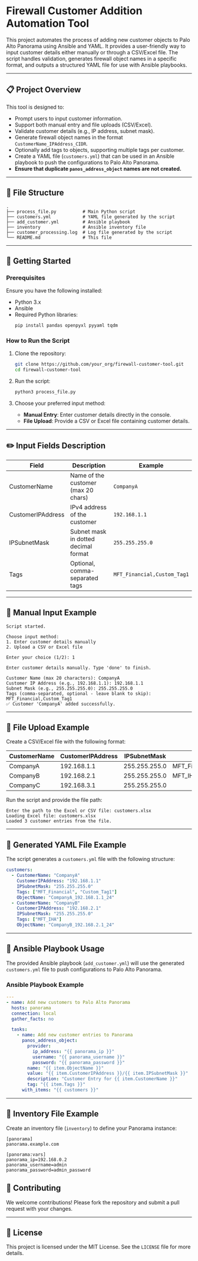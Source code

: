 # Firewall Customer Addition Automation Tool

This project automates the process of adding new customer objects to Palo Alto Panorama using Ansible and YAML. It provides a user-friendly way to input customer details either manually or through a CSV/Excel file. The script handles validation, generates firewall object names in a specific format, and outputs a structured YAML file for use with Ansible playbooks.

---

## 📋 **Project Overview**
This tool is designed to:
- Prompt users to input customer information.
- Support both manual entry and file uploads (CSV/Excel).
- Validate customer details (e.g., IP address, subnet mask).
- Generate firewall object names in the format `CustomerName_IPAddress_CIDR`.
- Optionally add tags to objects, supporting multiple tags per customer.
- Create a YAML file (`customers.yml`) that can be used in an Ansible playbook to push the configurations to Palo Alto Panorama.
- **Ensure that duplicate `panos_address_object` names are not created.**

---

## 📂 **File Structure**
```
.
├── process_file.py          # Main Python script
├── customers.yml            # YAML file generated by the script
├── add_customer.yml         # Ansible playbook
├── inventory                # Ansible inventory file
├── customer_processing.log  # Log file generated by the script
└── README.md                # This file
```

---

## 🚀 **Getting Started**

### **Prerequisites**
Ensure you have the following installed:
- Python 3.x
- Ansible
- Required Python libraries:
  ```bash
  pip install pandas openpyxl pyyaml tqdm
  ```

### **How to Run the Script**
1. Clone the repository:
   ```bash
   git clone https://github.com/your_org/firewall-customer-tool.git
   cd firewall-customer-tool
   ```
2. Run the script:
   ```bash
   python3 process_file.py
   ```

3. Choose your preferred input method:
   - **Manual Entry**: Enter customer details directly in the console.
   - **File Upload**: Provide a CSV or Excel file containing customer details.

---

## ✏️ **Input Fields Description**

| Field          | Description                         | Example            |
|----------------|-------------------------------------|--------------------|
| CustomerName   | Name of the customer (max 20 chars) | `CompanyA`         |
| CustomerIPAddress | IPv4 address of the customer      | `192.168.1.1`      |
| IPSubnetMask   | Subnet mask in dotted decimal format | `255.255.255.0`    |
| Tags           | Optional, comma-separated tags       | `MFT_Financial,Custom_Tag1` |

---

## 🔧 **Manual Input Example**
```
Script started.

Choose input method:
1. Enter customer details manually
2. Upload a CSV or Excel file

Enter your choice (1/2): 1

Enter customer details manually. Type 'done' to finish.

Customer Name (max 20 characters): CompanyA
Customer IP Address (e.g., 192.168.1.1): 192.168.1.1
Subnet Mask (e.g., 255.255.255.0): 255.255.255.0
Tags (comma-separated, optional - leave blank to skip): MFT_Financial,Custom_Tag1
✅ Customer 'CompanyA' added successfully.
```

---

## 📄 **File Upload Example**
Create a CSV/Excel file with the following format:

| CustomerName | CustomerIPAddress | IPSubnetMask | Tags                |
|--------------|-------------------|--------------|---------------------|
| CompanyA     | 192.168.1.1       | 255.255.255.0 | MFT_Financial,Custom_Tag1 |
| CompanyB     | 192.168.2.1       | 255.255.255.0 | MFT_IHA            |
| CompanyC     | 192.168.3.1       | 255.255.255.0 |                     |

Run the script and provide the file path:
```
Enter the path to the Excel or CSV file: customers.xlsx
Loading Excel file: customers.xlsx
Loaded 3 customer entries from the file.
```

---

## 📂 **Generated YAML File Example**
The script generates a `customers.yml` file with the following structure:

```yaml
customers:
  - CustomerName: "CompanyA"
    CustomerIPAddress: "192.168.1.1"
    IPSubnetMask: "255.255.255.0"
    Tags: ["MFT_Financial", "Custom_Tag1"]
    ObjectName: "CompanyA_192.168.1.1_24"
  - CustomerName: "CompanyB"
    CustomerIPAddress: "192.168.2.1"
    IPSubnetMask: "255.255.255.0"
    Tags: ["MFT_IHA"]
    ObjectName: "CompanyB_192.168.2.1_24"
```

---

## 🔧 **Ansible Playbook Usage**
The provided Ansible playbook (`add_customer.yml`) will use the generated `customers.yml` file to push configurations to Palo Alto Panorama.

### **Ansible Playbook Example**
```yaml
---
- name: Add new customers to Palo Alto Panorama
  hosts: panorama
  connection: local
  gather_facts: no

  tasks:
    - name: Add new customer entries to Panorama
      panos_address_object:
        provider:
          ip_address: "{{ panorama_ip }}"
          username: "{{ panorama_username }}"
          password: "{{ panorama_password }}"
        name: "{{ item.ObjectName }}"
        value: "{{ item.CustomerIPAddress }}/{{ item.IPSubnetMask }}"
        description: "Customer Entry for {{ item.CustomerName }}"
        tag: "{{ item.Tags }}"
      with_items: "{{ customers }}"
```

---

## 📒 **Inventory File Example**
Create an inventory file (`inventory`) to define your Panorama instance:

```
[panorama]
panorama.example.com

[panorama:vars]
panorama_ip=192.168.0.2
panorama_username=admin
panorama_password=admin_password
```

## 🤝 **Contributing**
We welcome contributions! Please fork the repository and submit a pull request with your changes.

---

## 📄 **License**
This project is licensed under the MIT License. See the `LICENSE` file for more details.

